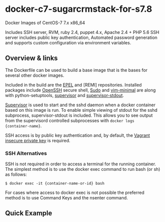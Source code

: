 docker-c7-sugarcrmstack-for-s7.8
==========

Docker Images of CentOS-7 7.x x86_64

Includes SSH server, RVM, ruby 2.4, puppet 4.x, Apache 2.4 + PHP 5.6
SSH server includes public key authentication, Automated password generation and supports custom configuration via environment variables.

## Overview & links

The Dockerfile can be used to build a base image that is the bases for several other docker images.

Included in the build are the [EPEL](http://fedoraproject.org/wiki/EPEL) and [REMI]  repositories. Installed packages include [OpenSSH](http://www.openssh.com/portable.html) secure shell, [Sudo](http://www.courtesan.com/sudo/) and [vim-minimal](http://www.vim.org/) are along with python-setuptools, [supervisor](http://supervisord.org/) and [supervisor-stdout](https://github.com/coderanger/supervisor-stdout).

[Supervisor](http://supervisord.org/) is used to start and the sshd daemon when a docker container based on this image is run. To enable simple viewing of stdout for the sshd subprocess, supervisor-stdout is included. This allows you to see output from the supervisord controlled subprocesses with `docker logs {container-name}`.

SSH access is by public key authentication and, by default, the [Vagrant](http://www.vagrantup.com/) [insecure private key](https://github.com/mitchellh/vagrant/blob/master/keys/vagrant) is required.

### SSH Alternatives

SSH is not required in order to access a terminal for the running container. The simplest method is to use the docker exec command to run bash (or sh) as follows:

```
$ docker exec -it {container-name-or-id} bash
```

For cases where access to docker exec is not possible the preferred method is to use Command Keys and the nsenter command. 

## Quick Example

